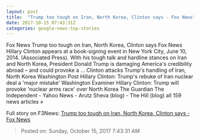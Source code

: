 ```yaml
---
layout: post
title:  "Trump too tough on Iran, North Korea, Clinton says - Fox News"
date: 2017-10-15 07:43:31Z
categories: google-news-top-stories
---
```


Fox News Trump too tough on Iran, North Korea, Clinton says Fox News Hillary Clinton appears at a book-signing event in New York City, June 10, 2014. (Associated Press). With his tough talk and hardline stances on Iran and North Korea, President Donald Trump is damaging America's credibility abroad – and could provoke a ... Clinton attacks Trump's handling of Iran, North Korea Washington Post Hillary Clinton: Trump's rebuke of Iran nuclear deal a 'major mistake' Washington Examiner Hillary Clinton: Trump will provoke 'nuclear arms race' over North Korea The Guardian The Independent - Yahoo News - Arutz Sheva (blog) - The Hill (blog) all 159 news articles »


Full story on F3News: [Trump too tough on Iran, North Korea, Clinton says - Fox News](http://www.f3nws.com/n/Jq3he)

> Posted on: Sunday, October 15, 2017 7:43:31 AM
